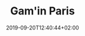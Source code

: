 ---
title: "Gam'in Paris"
domain: "Videogames"
address: ""
description: ""
photo: "https://images.vice.com/vice/images/articles/meta/2016/07/07/why-super-smash-bros-melee-is-the-game-to-watch-at-evo-2016-409-1467897074.jpg?crop=1xw%3A0.7973969933184856xh%3Bcenter%2Ccenter&resize=650%3A*&output-quality=55"
important: true
date: 2019-09-20T12:40:44+02:00
draft: true
---